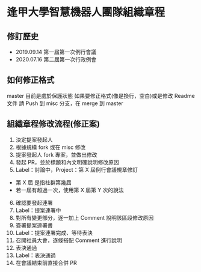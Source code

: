 # 逢甲大學智慧機器人團隊組織章程

## 修訂歷史

- 2019.09.14 第一屆第一次例行會議
- 2020.07.16 第二屆第一次行政例會

## 如何修正格式
master 目前是處於保護狀態
如果要修正格式(像是換行，空白)或是修改 Readme 文件
請 Push 到 misc 分支，在 merge 到 master

## 組織章程修改流程(修正案)
1. 決定提案發起人
2. 根據規模 fork 或在 misc 修改
3. 提案發起人 fork 專案，並做出修改
4. 發起 PR，並於標題和內文明確說明修改原因
5. Label：討論中，Project：第 X 屆例行會議規章修訂
  - 第 X 屆 是指社群第幾屆
  - 若一屆有超過一次，使用第 X 屆第 Y 次的說法
6. 確認要發起連署
7. Label：提案連署中
8. 對所有變更部分，逐一加上 Comment 說明該區段修改原因
9. 簽署提案連署書
10. Label：提案連署完成、等待表決
11. 召開社員大會，逐條搭配 Comment 進行說明
12. 表決通過
13. Label：表決通過
14. 在會議結束前直接合併 PR
